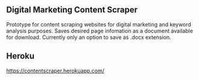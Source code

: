 ## Digital Marketing Content Scraper

Prototype for content scraping websites for digital marketing and keyword analysis purposes.
Saves desired page infomation as a document available for download.
Currently only an option to save as .docx extension.

## Heroku

https://contentscraper.herokuapp.com/
